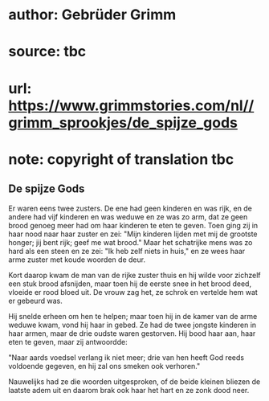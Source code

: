 # author: Gebrüder Grimm
# source: tbc
# url: https://www.grimmstories.com/nl//grimm_sprookjes/de_spijze_gods
# note: copyright of translation tbc

## De spijze Gods 

Er waren eens twee zusters. De ene had geen kinderen en was rijk, en de
andere had vijf kinderen en was weduwe en ze was zo arm, dat ze geen
brood genoeg meer had om haar kinderen te eten te geven. Toen ging zij
in haar nood naar haar zuster en zei: "Mijn kinderen lijden met mij de
grootste honger; jij bent rijk; geef me wat brood." Maar het schatrijke
mens was zo hard als een steen en ze zei: "Ik heb zelf niets in huis,"
en ze wees haar arme zuster met koude woorden de deur.

Kort daarop kwam de man van de rijke zuster thuis en hij wilde voor
zichzelf een stuk brood afsnijden, maar toen hij de eerste snee in het
brood deed, vloeide er rood bloed uit. De vrouw zag het, ze schrok en
vertelde hem wat er gebeurd was.

Hij snelde erheen om hen te helpen; maar toen hij in de kamer van de
arme weduwe kwam, vond hij haar in gebed. Ze had de twee jongste
kinderen in haar armen, maar de drie oudste waren gestorven. Hij bood
haar aan, haar eten te geven, maar zij antwoordde:

"Naar aards voedsel verlang ik niet meer; drie van hen heeft God reeds
voldoende gegeven, en hij zal ons smeken ook verhoren."

Nauwelijks had ze die woorden uitgesproken, of de beide kleinen bliezen
de laatste adem uit en daarom brak ook haar het hart en ze zonk dood
neer.
